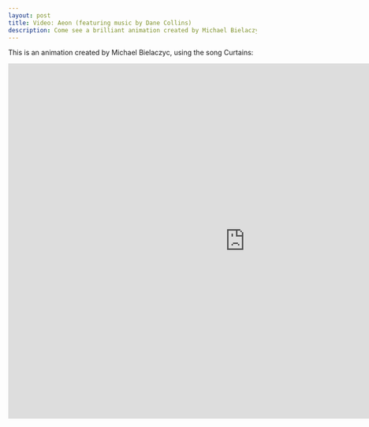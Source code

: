 ```yaml
---
layout: post
title: Video: Aeon (featuring music by Dane Collins)
description: Come see a brilliant animation created by Michael Bielaczyc, using the song Curtains by Dane Clark Collins.
---
```


This is an animation created by Michael Bielaczyc, using the song Curtains:

<div class="flex-video"><iframe src="http://www.youtube.com/embed/E0owcYbAsqY" width="960" height="720" frameborder="0" allowfullscreen="allowfullscreen"></iframe></div>
